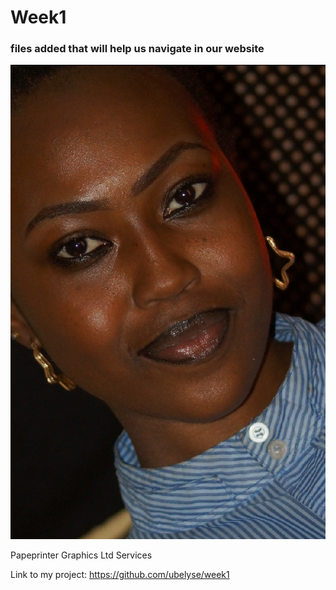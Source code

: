 # Week1

### files added that will help us navigate in our website

![Belyse Uwambayinema](images/belyse.JPG)

Papeprinter Graphics Ltd Services

Link to my project: https://github.com/ubelyse/week1